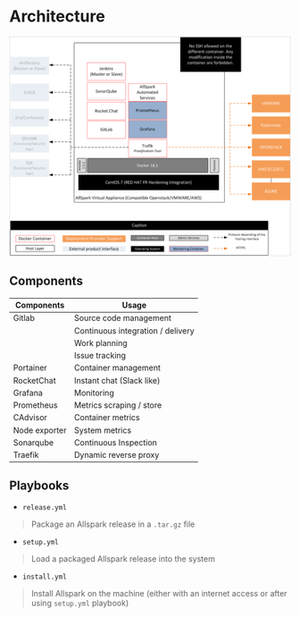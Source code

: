 # Architecture

![Architecture](assets/images/architecture_allinone.png)

## Components

| Components    | Usage                             |
| ------------- | --------------------------------- |
| Gitlab        | Source code management            |
|               | Continuous integration / delivery |
|               | Work planning                     |
|               | Issue tracking                    |
| Portainer     | Container management              |
| RocketChat    | Instant chat (Slack like)         |
| Grafana       | Monitoring                        |
| Prometheus    | Metrics scraping / store          |
| CAdvisor      | Container metrics                 |
| Node exporter | System metrics                    |
| Sonarqube     | Continuous Inspection             |
| Traefik       | Dynamic reverse proxy             |

## Playbooks
- `release.yml`

> Package an Allspark release in a `.tar.gz` file

- `setup.yml`

> Load a packaged Allspark release into the system

- `install.yml`

> Install Allspark on the machine (either with an internet access or after using `setup.yml` playbook)
